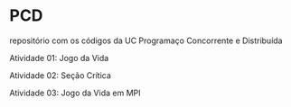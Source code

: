 # PCD

repositório com os códigos da UC Programaço Concorrente e Distribuída

Atividade 01: Jogo da Vida

Atividade 02: Seção Crítica

Atividade 03: Jogo da Vida em MPI
